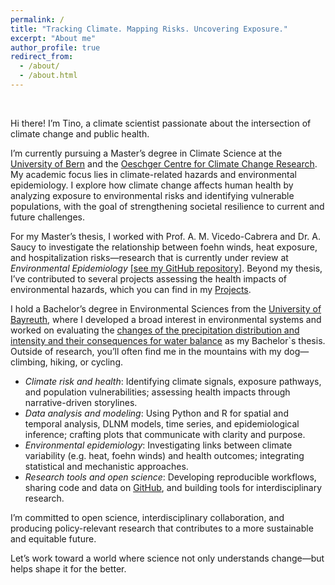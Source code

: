 ```yaml
---
permalink: /
title: "Tracking Climate. Mapping Risks. Uncovering Exposure."
excerpt: "About me"
author_profile: true
redirect_from: 
  - /about/
  - /about.html
---
```


<br>

Hi there! I’m Tino, a climate scientist passionate about the intersection of climate change and public health.

I’m currently pursuing a Master’s degree in Climate Science at the [University of Bern](https://www.unibe.ch/) and the [Oeschger Centre for Climate Change Research](https://www.oeschger.unibe.ch/). My academic focus lies in climate-related hazards and environmental epidemiology. I explore how climate change affects human health by analyzing exposure to environmental risks and identifying vulnerable populations, with the goal of strengthening societal resilience to current and future challenges.

For my Master’s thesis, I worked with Prof. A. M. Vicedo-Cabrera and Dr. A. Saucy to investigate the relationship between foehn winds, heat exposure, and hospitalization risks—research that is currently under review at *Environmental Epidemiology* [[see my GitHub repository]](https://github.com/tinojona/Paper_2025_foehn_winds_and_hospitalizations). Beyond my thesis, I’ve contributed to several projects assessing the health impacts of environmental hazards, which you can find in my [Projects](https://tinojona.github.io/projects/).

I hold a Bachelor’s degree in Environmental Sciences from the [University of Bayreuth](https://www.uni-bayreuth.de/), where I developed a broad interest in environmental systems and worked on evaluating the [changes of the precipitation distribution and intensity and their consequences for water balance](https://github.com/tinojona/tinojona.github.io/blob/main/files/BA_Tino_Schneidewind.pdf) as my Bachelor`s thesis. Outside of research, you’ll often find me in the mountains with my dog—climbing, hiking, or cycling.

- *Climate risk and health*: Identifying climate signals, exposure pathways, and population vulnerabilities; assessing health impacts through narrative-driven storylines.
- *Data analysis and modeling*: Using Python and R for spatial and temporal analysis, DLNM models, time series, and epidemiological inference; crafting plots that communicate with clarity and purpose.
- *Environmental epidemiology*: Investigating links between climate variability (e.g. heat, foehn winds) and health outcomes; integrating statistical and mechanistic approaches.
- *Research tools and open science*: Developing reproducible workflows, sharing code and data on [GitHub](https://github.com/tinojona), and building tools for interdisciplinary research.

I’m committed to open science, interdisciplinary collaboration, and producing policy-relevant research that contributes to a more sustainable and equitable future.

Let’s work toward a world where science not only understands change—but helps shape it for the better.


